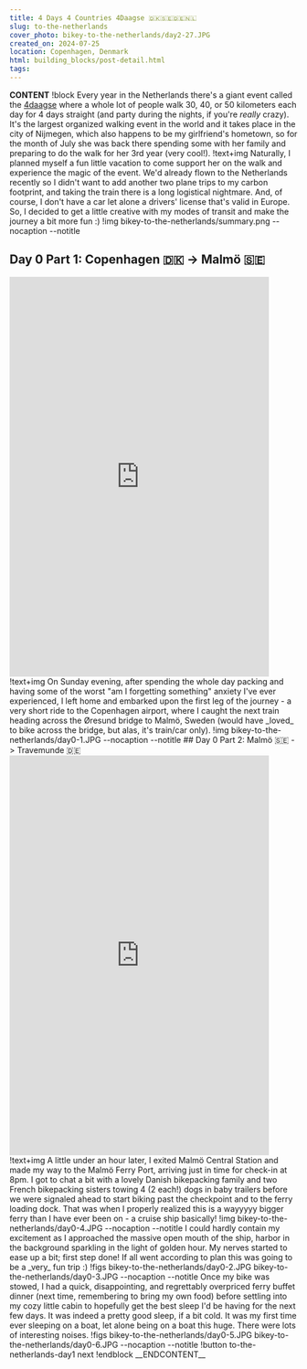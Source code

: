 ```yaml
---
title: 4 Days 4 Countries 4Daagse 🇩🇰🇸🇪🇩🇪🇳🇱
slug: to-the-netherlands
cover_photo: bikey-to-the-netherlands/day2-27.JPG
created_on: 2024-07-25
location: Copenhagen, Denmark
html: building_blocks/post-detail.html
tags:
---
```

__CONTENT__
!block
Every year in the Netherlands there's a giant event called the [4daagse](https://www.4daagse.nl/en) where a whole lot of people walk 30, 40, or 50 kilometers each day for 4 days straight (and party during the nights, if you're _really_ crazy). It's the largest organized walking event in the world and it takes place in the city of Nijmegen, which also happens to be my girlfriend's hometown, so for the month of July she was back there spending some with her family and preparing to do the walk for her 3rd year (very cool!). 
!text+img
Naturally, I planned myself a fun little vacation to come support her on the walk and experience the magic of the event. We'd already flown to the Netherlands recently so I didn't want to add another two plane trips to my carbon footprint, and taking the train there is a long logistical nightmare. And, of course, I don't have a car let alone a drivers' license that's valid in Europe. So, I decided to get a little creative with my modes of transit and make the journey a bit more fun :) 
!img bikey-to-the-netherlands/summary.png --nocaption --notitle
## Day 0 Part 1: Copenhagen 🇩🇰  -> Malmö 🇸🇪
<iframe src="https://ridewithgps.com/embeds?type=trip&id=202107883&sampleGraph=true&showPhotos=true" style="width: 1px; min-width: 90%; height: 700px; border: none;" scrolling="no"></iframe>
!text+img
On Sunday evening, after spending the whole day packing and having some of the worst "am I forgetting something" anxiety I've ever experienced, I left home and embarked upon the first leg of the journey - a very short ride to the Copenhagen airport, where I caught the next train heading across the Øresund bridge to Malmö, Sweden (would have _loved_ to bike across the bridge, but alas, it's train/car only). 
!img bikey-to-the-netherlands/day0-1.JPG --nocaption --notitle
## Day 0 Part 2: Malmö 🇸🇪 -> Travemunde 🇩🇪
<iframe src="https://ridewithgps.com/embeds?type=trip&id=202114714&sampleGraph=true&showPhotos=true" style="width: 1px; min-width: 90%; height: 700px; border: none;" scrolling="no"></iframe>
!text+img
A little under an hour later, I exited Malmö Central Station and made my way to the Malmö Ferry Port, arriving just in time for check-in at 8pm. I got to chat a bit with a lovely Danish bikepacking family and two French bikepacking sisters towing 4 (2 each!) dogs in baby trailers before we were signaled ahead to start biking past the checkpoint and to the ferry loading dock. That was when I properly realized this is a wayyyyy bigger ferry than I have ever been on - a cruise ship basically! 
!img bikey-to-the-netherlands/day0-4.JPG --nocaption --notitle
I could hardly contain my excitement as I approached the massive open mouth of the ship, harbor in the background sparkling in the light of golden hour. My nerves started to ease up a bit; first step done! If all went according to plan this was going to be a _very_ fun trip :) 
!figs bikey-to-the-netherlands/day0-2.JPG bikey-to-the-netherlands/day0-3.JPG --nocaption --notitle
Once my bike was stowed, I had a quick, disappointing, and regrettably overpriced ferry buffet dinner (next time, remembering to bring my own food) before settling into my cozy little cabin to hopefully get the best sleep I'd be having for the next few days. It was indeed a pretty good sleep, if a bit cold. It was my first time ever sleeping on a boat, let alone being on a boat this huge. There were lots of interesting noises.
!figs bikey-to-the-netherlands/day0-5.JPG bikey-to-the-netherlands/day0-6.JPG --nocaption --notitle
!button to-the-netherlands-day1 next
!endblock
__ENDCONTENT__
